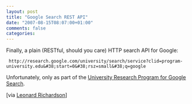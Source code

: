 ```yaml
---
layout: post
title: "Google Search REST API"
date: "2007-08-15T08:07:00+01:00"
comments: false
categories: 
---
```


<p>Finally, a plain (RESTful, should you care) HTTP search API for Google:</p>

<pre><code> http://research.google.com/university/search/service?clid=program-university.edu&amp;#38;start=0&amp;#38;rsz=small&amp;#38;q=google
</code></pre>

<p>Unfortunately, only as part of the <a href="http://research.google.com/university/search/docs.html">University Research Program for Google Search</a>.</p>

<p>[via <a href="http://www.crummy.com/2007/08/06/1">Leonard Richardson</a>]</p>


